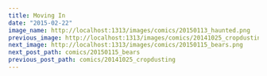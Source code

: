 ```yaml
---
title: Moving In
date: "2015-02-22"
image_name: http://localhost:1313/images/comics/20150113_haunted.png
previous_image: http://localhost:1313/images/comics/20141025_cropdusting.png
next_image: http://localhost:1313/images/comics/20150115_bears.png
next_post_path: comics/20150115_bears
previous_post_path: comics/20141025_cropdusting
---
```

